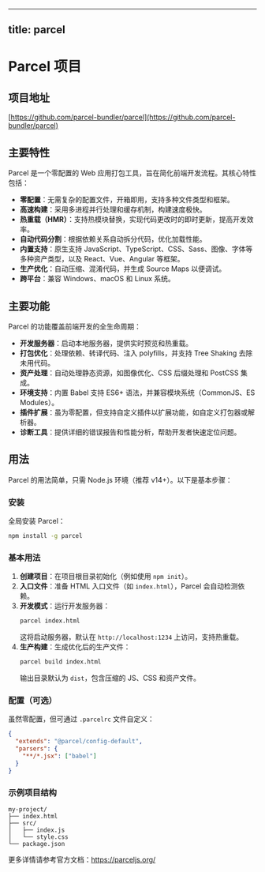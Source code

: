 
---
title: parcel
---

# Parcel 项目

## 项目地址
[https://github.com/parcel-bundler/parcel](https://github.com/parcel-bundler/parcel)

## 主要特性
Parcel 是一个零配置的 Web 应用打包工具，旨在简化前端开发流程。其核心特性包括：
- **零配置**：无需复杂的配置文件，开箱即用，支持多种文件类型和框架。
- **高速构建**：采用多进程并行处理和缓存机制，构建速度极快。
- **热重载（HMR）**：支持热模块替换，实现代码更改时的即时更新，提高开发效率。
- **自动代码分割**：根据依赖关系自动拆分代码，优化加载性能。
- **内置支持**：原生支持 JavaScript、TypeScript、CSS、Sass、图像、字体等多种资产类型，以及 React、Vue、Angular 等框架。
- **生产优化**：自动压缩、混淆代码，并生成 Source Maps 以便调试。
- **跨平台**：兼容 Windows、macOS 和 Linux 系统。

## 主要功能
Parcel 的功能覆盖前端开发的全生命周期：
- **开发服务器**：启动本地服务器，提供实时预览和热重载。
- **打包优化**：处理依赖、转译代码、注入 polyfills，并支持 Tree Shaking 去除未用代码。
- **资产处理**：自动处理静态资源，如图像优化、CSS 后缀处理和 PostCSS 集成。
- **环境支持**：内置 Babel 支持 ES6+ 语法，并兼容模块系统（CommonJS、ES Modules）。
- **插件扩展**：虽为零配置，但支持自定义插件以扩展功能，如自定义打包器或解析器。
- **诊断工具**：提供详细的错误报告和性能分析，帮助开发者快速定位问题。

## 用法
Parcel 的用法简单，只需 Node.js 环境（推荐 v14+）。以下是基本步骤：

### 安装
全局安装 Parcel：
```bash
npm install -g parcel
```

### 基本用法
1. **创建项目**：在项目根目录初始化（例如使用 `npm init`）。
2. **入口文件**：准备 HTML 入口文件（如 `index.html`），Parcel 会自动检测依赖。
3. **开发模式**：运行开发服务器：
   ```bash
   parcel index.html
   ```
   这将启动服务器，默认在 `http://localhost:1234` 上访问，支持热重载。
4. **生产构建**：生成优化后的生产文件：
   ```bash
   parcel build index.html
   ```
   输出目录默认为 `dist`，包含压缩的 JS、CSS 和资产文件。

### 配置（可选）
虽然零配置，但可通过 `.parcelrc` 文件自定义：
```json
{
  "extends": "@parcel/config-default",
  "parsers": {
    "**/*.jsx": ["babel"]
  }
}
```

### 示例项目结构
```
my-project/
├── index.html
├── src/
│   ├── index.js
│   └── style.css
└── package.json
```

更多详情请参考官方文档：https://parceljs.org/